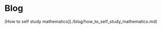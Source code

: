 <!--[blog]-->
# Blog

<posts>
[How to self study mathematics](./blog/how_to_self_study_mathematics.md)
</posts>
